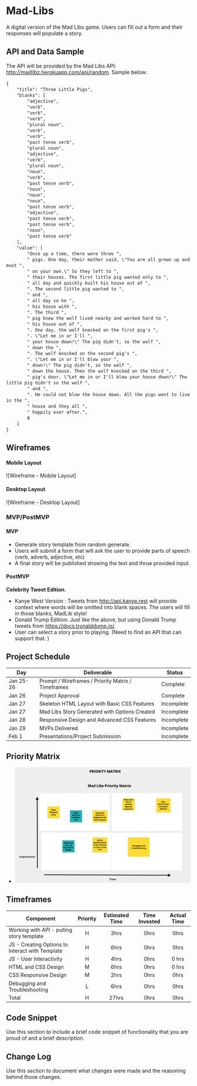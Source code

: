 # Mad-Libs
A digital version of the Mad Libs game. Users can fill out a form and their responses will populate a story. 

## API and Data Sample

The API will be provided by the Mad Libs API: <http://madlibz.herokuapp.com/api/random>. Sample below:
```
{
    "title": "Three Little Pigs",
    "blanks": [
        "adjective",
        "verb",
        "verb",
        "verb",
        "plural noun",
        "verb",
        "verb",
        "past tense verb",
        "plural noun",
        "adjective",
        "verb",
        "plural noun",
        "noun",
        "verb",
        "past tense verb",
        "noun",
        "noun",
        "noun",
        "past tense verb",
        "adjective",
        "past tense verb",
        "past tense verb",
        "noun",
        "past tense verb"
    ],
    "value": [
        "Once up a time, there were three ",
        " pigs. One day, their mother said, \"You are all grown up and must ",
        " on your own.\" So they left to ",
        " their houses. The first little pig wanted only to ",
        " all day and quickly built his house out of ",
        ". The second little pig wanted to ",
        " and ",
        " all day so he ",
        " his house with ",
        ". The third ",
        " pig knew the wolf lived nearby and worked hard to ",
        " his house out of ",
        ". One day, the wolf knocked on the first pig's ",
        ". \"Let me in or I'll ",
        " your house down!\" The pig didn't, so the wolf ",
        " down the ",
        ". The wolf knocked on the second pig's ",
        ". \"Let me in or I'll blow your ",
        " down!\" The pig didn't, so the wolf ",
        " down the house. Then the wolf knocked on the third ",
        " pig's door. \"Let me in or I'll blow your house down!\" The little pig didn't so the wolf ",
        " and ",
        ". He could not blow the house down. All the pigs went to live in the ",
        " house and they all ",
        " happily ever after.",
        0
    ]
}
```

## Wireframes
#### Mobile Layout
 ![Wireframe - Mobile Layout]

#### Desktop Layout
 ![Wireframe - Desktop Layout]
 
 
 

### MVP/PostMVP

#### MVP 
 - Generate story template from random generate.
 - Users will submit a form that will ask the user to provide parts of speech (verb, adverb, adjective, etc) 
 - A final story will be published showing the text and thrue provided input.

#### PostMVP  
**Celebrity Tweet Edition.**
- Kanye West Version : Tweets from <http://api.kanye.rest> will provide context where words will be omitted into blank spaces. The users will fill in those blanks, MadLib style!
- Donald Trump Edition: Just like the above, but using Donald Trump tweets from <https://docs.tronalddump.io/>.
- User can select a story prior to playing. (Need to find an API that can support that. )

## Project Schedule


|  Day | Deliverable | Status
|---|---| ---|
|Jan 25-26| Prompt / Wireframes / Priority Matrix / Timeframes | Complete
|Jan 26| Project Approval | Complete
|Jan 27| Skeleton HTML Layout with Basic CSS Features | Incomplete
|Jan 27| Mad Libs Story Generated with Options Created | Incomplete
|Jan 28| Responsive Design and Advanced CSS Features | Incomplete
|Jan 29| MVPs Delivered | Incomplete
|Feb 1| Presentations/Project Submission | Incomplete

## Priority Matrix

- ![Priority Matrix](https://github.com/willwardlow/mad-libs/blob/main/Mad%20Libs%20Priority%20Matrix.png)

## Timeframes

| Component | Priority | Estimated Time | Time Invested | Actual Time |
| --- | :---: |  :---: | :---: | :---: |
| Working with API - pulling story template | H | 3hrs| 0hrs | 0hrs |
| JS - Creating Options to Interact with Template | H | 6hrs | 0hrs | 0hrs |
| JS - User Interactivity | H | 4hrs | 0hrs | 0 hrs|
| HTML and CSS Design | M | 6hrs | 0hrs | 0 hrs |
| CSS Responsive Design | M | 2hrs | 0hrs | 0hrs |
| Debugging and Troubleshooting | L | 6hrs | 0hrs | 0hrs |  
| Total | H | 27hrs| 0hrs | 0hrs |


## Code Snippet

Use this section to include a brief code snippet of functionality that you are proud of and a brief description.  


## Change Log
 Use this section to document what changes were made and the reasoning behind those changes.  
